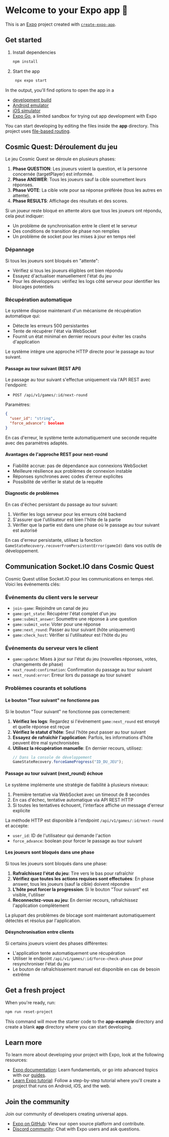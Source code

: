 # Welcome to your Expo app 👋

This is an [Expo](https://expo.dev) project created with [`create-expo-app`](https://www.npmjs.com/package/create-expo-app).

## Get started

1. Install dependencies

   ```bash
   npm install
   ```

2. Start the app

   ```bash
    npx expo start
   ```

In the output, you'll find options to open the app in a

- [development build](https://docs.expo.dev/develop/development-builds/introduction/)
- [Android emulator](https://docs.expo.dev/workflow/android-studio-emulator/)
- [iOS simulator](https://docs.expo.dev/workflow/ios-simulator/)
- [Expo Go](https://expo.dev/go), a limited sandbox for trying out app development with Expo

You can start developing by editing the files inside the **app** directory. This project uses [file-based routing](https://docs.expo.dev/router/introduction).

## Cosmic Quest: Déroulement du jeu

Le jeu Cosmic Quest se déroule en plusieurs phases:

1. **Phase QUESTION**: Les joueurs voient la question, et la personne concernée (targetPlayer) est informée.
2. **Phase ANSWER**: Tous les joueurs sauf la cible soumettent leurs réponses.
3. **Phase VOTE**: La cible vote pour sa réponse préférée (tous les autres en attente).
4. **Phase RESULTS**: Affichage des résultats et des scores.

Si un joueur reste bloqué en attente alors que tous les joueurs ont répondu, cela peut indiquer:

- Un problème de synchronisation entre le client et le serveur
- Des conditions de transition de phase non remplies
- Un problème de socket pour les mises à jour en temps réel

### Dépannage

Si tous les joueurs sont bloqués en "attente":

- Vérifiez si tous les joueurs éligibles ont bien répondu
- Essayez d'actualiser manuellement l'état du jeu
- Pour les développeurs: vérifiez les logs côté serveur pour identifier les blocages potentiels

### Récupération automatique

Le système dispose maintenant d'un mécanisme de récupération automatique qui:

- Détecte les erreurs 500 persistantes
- Tente de récupérer l'état via WebSocket
- Fournit un état minimal en dernier recours pour éviter les crashs d'application

Le système intègre une approche HTTP directe pour le passage au tour suivant.

#### Passage au tour suivant (REST API)

Le passage au tour suivant s'effectue uniquement via l'API REST avec l'endpoint:

- `POST /api/v1/games/:id/next-round`

Paramètres:

```json
{
  "user_id": "string",
  "force_advance": boolean
}
```

En cas d'erreur, le système tente automatiquement une seconde requête avec des paramètres adaptés.

#### Avantages de l'approche REST pour next-round

- Fiabilité accrue: pas de dépendance aux connexions WebSocket
- Meilleure résilience aux problèmes de connexion instable
- Réponses synchrones avec codes d'erreur explicites
- Possibilité de vérifier le statut de la requête

#### Diagnostic de problèmes

En cas d'échec persistant du passage au tour suivant:

1. Vérifier les logs serveur pour les erreurs côté backend
2. S'assurer que l'utilisateur est bien l'hôte de la partie
3. Vérifier que la partie est dans une phase où le passage au tour suivant est autorisé

En cas d'erreur persistante, utilisez la fonction `GameStateRecovery.recoverFromPersistentError(gameId)`
dans vos outils de développement.

## Communication Socket.IO dans Cosmic Quest

Cosmic Quest utilise Socket.IO pour les communications en temps réel. Voici les événements clés:

### Événements du client vers le serveur

- `join-game`: Rejoindre un canal de jeu
- `game:get_state`: Récupérer l'état complet d'un jeu
- `game:submit_answer`: Soumettre une réponse à une question
- `game:submit_vote`: Voter pour une réponse
- `game:next_round`: Passer au tour suivant (hôte uniquement)
- `game:check_host`: Vérifier si l'utilisateur est l'hôte du jeu

### Événements du serveur vers le client

- `game:update`: Mises à jour sur l'état du jeu (nouvelles réponses, votes, changements de phase)
- `next_round:confirmation`: Confirmation du passage au tour suivant
- `next_round:error`: Erreur lors du passage au tour suivant

### Problèmes courants et solutions

#### Le bouton "Tour suivant" ne fonctionne pas

Si le bouton "Tour suivant" ne fonctionne pas correctement:

1. **Vérifiez les logs**: Regardez si l'événement `game:next_round` est envoyé et quelle réponse est reçue
2. **Vérifiez le statut d'hôte**: Seul l'hôte peut passer au tour suivant
3. **Essayez de rafraîchir l'application**: Parfois, les informations d'hôte peuvent être mal synchronisées
4. **Utilisez la récupération manuelle**: En dernier recours, utilisez:
   ```js
   // Dans la console de développement
   GameStateRecovery.forceGameProgress("ID_DU_JEU");
   ```

#### Passage au tour suivant (next_round) échoue

Le système implémente une stratégie de fiabilité à plusieurs niveaux:

1. Première tentative via WebSocket avec un timeout de 8 secondes
2. En cas d'échec, tentative automatique via API REST HTTP
3. Si toutes les tentatives échouent, l'interface affiche un message d'erreur explicite

La méthode HTTP est disponible à l'endpoint `/api/v1/games/:id/next-round` et accepte:

- `user_id`: ID de l'utilisateur qui demande l'action
- `force_advance`: boolean pour forcer le passage au tour suivant

#### Les joueurs sont bloqués dans une phase

Si tous les joueurs sont bloqués dans une phase:

1. **Rafraîchissez l'état du jeu**: Tire vers le bas pour rafraîchir
2. **Vérifiez que toutes les actions requises sont effectuées**: En phase answer, tous les joueurs (sauf la cible) doivent répondre
3. **L'hôte peut forcer la progression**: Si le bouton "Tour suivant" est visible, l'utiliser
4. **Reconnectez-vous au jeu**: En dernier recours, rafraîchissez l'application complètement

La plupart des problèmes de blocage sont maintenant automatiquement détectés et résolus par l'application.

#### Désynchronisation entre clients

Si certains joueurs voient des phases différentes:

- L'application tente automatiquement une récupération
- Utiliser le endpoint `/api/v1/games/:id/force-check-phase` pour resynchroniser l'état du jeu
- Le bouton de rafraîchissement manuel est disponible en cas de besoin extrême

## Get a fresh project

When you're ready, run:

```bash
npm run reset-project
```

This command will move the starter code to the **app-example** directory and create a blank **app** directory where you can start developing.

## Learn more

To learn more about developing your project with Expo, look at the following resources:

- [Expo documentation](https://docs.expo.dev/): Learn fundamentals, or go into advanced topics with our [guides](https://docs.expo.dev/guides).
- [Learn Expo tutorial](https://docs.expo.dev/tutorial/introduction/): Follow a step-by-step tutorial where you'll create a project that runs on Android, iOS, and the web.

## Join the community

Join our community of developers creating universal apps.

- [Expo on GitHub](https://github.com/expo/expo): View our open source platform and contribute.
- [Discord community](https://chat.expo.dev): Chat with Expo users and ask questions.

